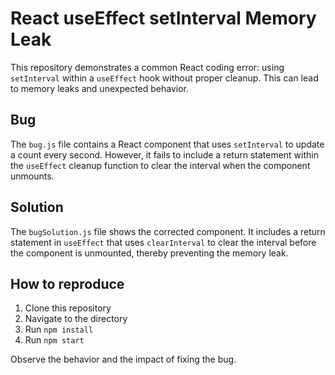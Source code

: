 # React useEffect setInterval Memory Leak

This repository demonstrates a common React coding error: using `setInterval` within a `useEffect` hook without proper cleanup. This can lead to memory leaks and unexpected behavior.

## Bug

The `bug.js` file contains a React component that uses `setInterval` to update a count every second. However, it fails to include a return statement within the `useEffect` cleanup function to clear the interval when the component unmounts.

## Solution

The `bugSolution.js` file shows the corrected component. It includes a return statement in `useEffect` that uses `clearInterval` to clear the interval before the component is unmounted, thereby preventing the memory leak.

## How to reproduce

1. Clone this repository
2. Navigate to the directory
3. Run `npm install`
4. Run `npm start`

Observe the behavior and the impact of fixing the bug.

